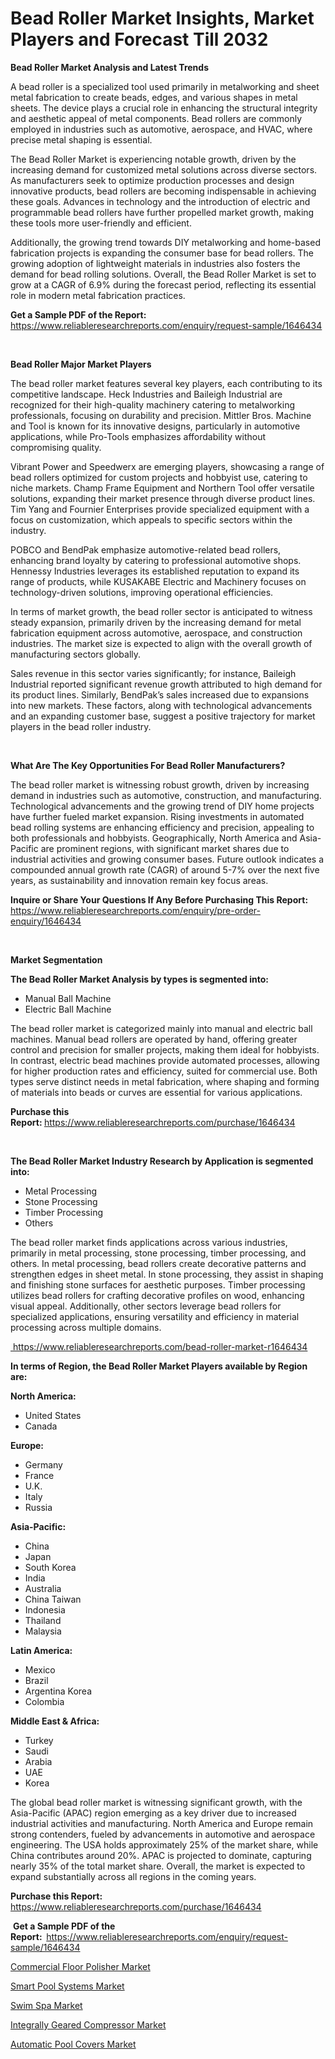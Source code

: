 <p><h1>Bead Roller Market Insights, Market Players and Forecast Till 2032</h1></p><p><strong>Bead Roller Market Analysis and Latest Trends</strong></p>
<p><p>A bead roller is a specialized tool used primarily in metalworking and sheet metal fabrication to create beads, edges, and various shapes in metal sheets. The device plays a crucial role in enhancing the structural integrity and aesthetic appeal of metal components. Bead rollers are commonly employed in industries such as automotive, aerospace, and HVAC, where precise metal shaping is essential.</p><p>The Bead Roller Market is experiencing notable growth, driven by the increasing demand for customized metal solutions across diverse sectors. As manufacturers seek to optimize production processes and design innovative products, bead rollers are becoming indispensable in achieving these goals. Advances in technology and the introduction of electric and programmable bead rollers have further propelled market growth, making these tools more user-friendly and efficient.</p><p>Additionally, the growing trend towards DIY metalworking and home-based fabrication projects is expanding the consumer base for bead rollers. The growing adoption of lightweight materials in industries also fosters the demand for bead rolling solutions. Overall, the Bead Roller Market is set to grow at a CAGR of 6.9% during the forecast period, reflecting its essential role in modern metal fabrication practices.</p></p>
<p><strong>Get a Sample PDF of the Report:&nbsp;</strong> <a href="https://www.reliableresearchreports.com/enquiry/request-sample/1646434?utm_campaign=34&utm_medium=2&utm_source=Github&utm_content=ia&utm_term=23022025&utm_id=bead-roller">https://www.reliableresearchreports.com/enquiry/request-sample/1646434</a></p>
<p>&nbsp;</p>
<p><strong>Bead Roller Major Market Players</strong></p>
<p><p>The bead roller market features several key players, each contributing to its competitive landscape. Heck Industries and Baileigh Industrial are recognized for their high-quality machinery catering to metalworking professionals, focusing on durability and precision. Mittler Bros. Machine and Tool is known for its innovative designs, particularly in automotive applications, while Pro-Tools emphasizes affordability without compromising quality.</p><p>Vibrant Power and Speedwerx are emerging players, showcasing a range of bead rollers optimized for custom projects and hobbyist use, catering to niche markets. Champ Frame Equipment and Northern Tool offer versatile solutions, expanding their market presence through diverse product lines. Tim Yang and Fournier Enterprises provide specialized equipment with a focus on customization, which appeals to specific sectors within the industry.</p><p>POBCO and BendPak emphasize automotive-related bead rollers, enhancing brand loyalty by catering to professional automotive shops. Hennessy Industries leverages its established reputation to expand its range of products, while KUSAKABE Electric and Machinery focuses on technology-driven solutions, improving operational efficiencies.</p><p>In terms of market growth, the bead roller sector is anticipated to witness steady expansion, primarily driven by the increasing demand for metal fabrication equipment across automotive, aerospace, and construction industries. The market size is expected to align with the overall growth of manufacturing sectors globally.</p><p>Sales revenue in this sector varies significantly; for instance, Baileigh Industrial reported significant revenue growth attributed to high demand for its product lines. Similarly, BendPak’s sales increased due to expansions into new markets. These factors, along with technological advancements and an expanding customer base, suggest a positive trajectory for market players in the bead roller industry.</p></p>
<p>&nbsp;</p>
<p><strong>What Are The Key Opportunities For Bead Roller Manufacturers?</strong></p>
<p><p>The bead roller market is witnessing robust growth, driven by increasing demand in industries such as automotive, construction, and manufacturing. Technological advancements and the growing trend of DIY home projects have further fueled market expansion. Rising investments in automated bead rolling systems are enhancing efficiency and precision, appealing to both professionals and hobbyists. Geographically, North America and Asia-Pacific are prominent regions, with significant market shares due to industrial activities and growing consumer bases. Future outlook indicates a compounded annual growth rate (CAGR) of around 5-7% over the next five years, as sustainability and innovation remain key focus areas.</p></p>
<p><strong>Inquire or Share Your Questions If Any Before Purchasing This Report:</strong> <a href="https://www.reliableresearchreports.com/enquiry/pre-order-enquiry/1646434?utm_campaign=34&utm_medium=2&utm_source=Github&utm_content=ia&utm_term=23022025&utm_id=bead-roller">https://www.reliableresearchreports.com/enquiry/pre-order-enquiry/1646434</a></p>
<p>&nbsp;</p>
<p><strong>Market Segmentation</strong></p>
<p><strong>The Bead Roller Market Analysis by types is segmented into:</strong></p>
<p><ul><li>Manual Ball Machine</li><li>Electric Ball Machine</li></ul></p>
<p><p>The bead roller market is categorized mainly into manual and electric ball machines. Manual bead rollers are operated by hand, offering greater control and precision for smaller projects, making them ideal for hobbyists. In contrast, electric bead machines provide automated processes, allowing for higher production rates and efficiency, suited for commercial use. Both types serve distinct needs in metal fabrication, where shaping and forming of materials into beads or curves are essential for various applications.</p></p>
<p><strong>Purchase this Report:&nbsp;</strong><a href="https://www.reliableresearchreports.com/purchase/1646434?utm_campaign=34&utm_medium=2&utm_source=Github&utm_content=ia&utm_term=23022025&utm_id=bead-roller">https://www.reliableresearchreports.com/purchase/1646434</a></p>
<p>&nbsp;</p>
<p><strong>The Bead Roller Market Industry Research by Application is segmented into:</strong></p>
<p><ul><li>Metal Processing</li><li>Stone Processing</li><li>Timber Processing</li><li>Others</li></ul></p>
<p><p>The bead roller market finds applications across various industries, primarily in metal processing, stone processing, timber processing, and others. In metal processing, bead rollers create decorative patterns and strengthen edges in sheet metal. In stone processing, they assist in shaping and finishing stone surfaces for aesthetic purposes. Timber processing utilizes bead rollers for crafting decorative profiles on wood, enhancing visual appeal. Additionally, other sectors leverage bead rollers for specialized applications, ensuring versatility and efficiency in material processing across multiple domains.</p></p>
<p><a href="https://www.reliableresearchreports.com/bead-roller-market-r1646434?utm_campaign=34&utm_medium=2&utm_source=Github&utm_content=ia&utm_term=23022025&utm_id=bead-roller">&nbsp;https://www.reliableresearchreports.com/bead-roller-market-r1646434</a></p>
<p><strong>In terms of Region, the Bead Roller Market Players available by Region are:</strong></p>
<p>
    <p> <strong> North America: </strong>
        <ul>
            <li>United States</li>
            <li>Canada</li>
        </ul>
        </p> 
    <p> <strong> Europe: </strong>
        <ul>
            <li>Germany</li>
            <li>France</li>
            <li>U.K.</li>
            <li>Italy</li>
            <li>Russia</li>
        </ul>
        </p> 
    <p> <strong> Asia-Pacific: </strong>
        <ul>
            <li>China</li>
            <li>Japan</li>
            <li>South Korea</li>
            <li>India</li>
            <li>Australia</li>
            <li>China Taiwan</li>
            <li>Indonesia</li>
            <li>Thailand</li>
            <li>Malaysia</li>
        </ul>
        </p> 
    <p> <strong> Latin America: </strong>
        <ul>
            <li>Mexico</li>
            <li>Brazil</li>
            <li>Argentina Korea</li>
            <li>Colombia</li>
        </ul>
        </p> 
    <p> <strong> Middle East & Africa: </strong>
        <ul>
            <li>Turkey</li>
            <li>Saudi</li>
            <li>Arabia</li>
            <li>UAE</li>
            <li>Korea</li>
        </ul>
    </p>
    </p>
<p><p>The global bead roller market is witnessing significant growth, with the Asia-Pacific (APAC) region emerging as a key driver due to increased industrial activities and manufacturing. North America and Europe remain strong contenders, fueled by advancements in automotive and aerospace engineering. The USA holds approximately 25% of the market share, while China contributes around 20%. APAC is projected to dominate, capturing nearly 35% of the total market share. Overall, the market is expected to expand substantially across all regions in the coming years.</p></p>
<p><strong>Purchase this Report: </strong><a href="https://www.reliableresearchreports.com/purchase/1646434?utm_campaign=34&utm_medium=2&utm_source=Github&utm_content=ia&utm_term=23022025&utm_id=bead-roller">https://www.reliableresearchreports.com/purchase/1646434</a></p>
<p>&nbsp;<strong>Get a Sample PDF of the Report:&nbsp;&nbsp;</strong><a href="https://www.reliableresearchreports.com/enquiry/request-sample/1646434?utm_campaign=34&utm_medium=2&utm_source=Github&utm_content=ia&utm_term=23022025&utm_id=bead-roller">https://www.reliableresearchreports.com/enquiry/request-sample/1646434</a></p>
<p><strong></strong></p>
<p><p><a href="https://github.com/memorirummy/Market-Research-Report-List-1/blob/main/commercial-floor-polisher-market.md?utm_campaign=34&utm_medium=2&utm_source=Github&utm_content=ia&utm_term=23022025&utm_id=bead-roller">Commercial Floor Polisher Market</a></p><p><a href="https://github.com/itayjedhe/Market-Research-Report-List-1/blob/main/smart-pool-systems-market.md?utm_campaign=34&utm_medium=2&utm_source=Github&utm_content=ia&utm_term=23022025&utm_id=bead-roller">Smart Pool Systems Market</a></p><p><a href="https://github.com/eusoffyhanty/Market-Research-Report-List-1/blob/main/swim-spa-market.md?utm_campaign=34&utm_medium=2&utm_source=Github&utm_content=ia&utm_term=23022025&utm_id=bead-roller">Swim Spa Market</a></p><p><a href="https://github.com/voetzeszuh/Market-Research-Report-List-1/blob/main/integrally-geared-compressor-market.md?utm_campaign=34&utm_medium=2&utm_source=Github&utm_content=ia&utm_term=23022025&utm_id=bead-roller">Integrally Geared Compressor Market</a></p><p><a href="https://github.com/alasmyayock/Market-Research-Report-List-1/blob/main/automatic-pool-covers-market.md?utm_campaign=34&utm_medium=2&utm_source=Github&utm_content=ia&utm_term=23022025&utm_id=bead-roller">Automatic Pool Covers Market</a></p></p>